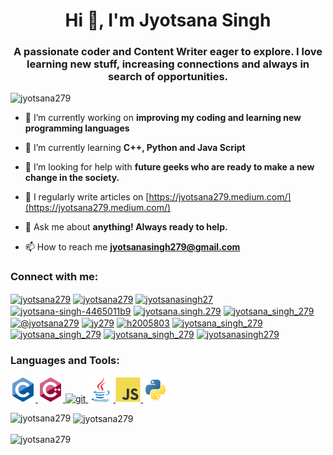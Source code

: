<h1 align="center">Hi 👋, I'm Jyotsana Singh</h1>
<h3 align="center">A passionate coder and Content Writer eager to explore. I love learning new stuff, increasing connections and always in search of opportunities.</h3>

<p align="left"> <img src="https://komarev.com/ghpvc/?username=jyotsana279&label=Profile%20views&color=0e75b6&style=flat" alt="jyotsana279" /> </p>

- 🔭 I’m currently working on **improving my coding and learning new programming languages**

- 🌱 I’m currently learning **C++, Python and Java Script**

- 🤝 I’m looking for help with **future geeks who are ready to make a new change in the society.**

- 📝 I regularly write articles on [https://jyotsana279.medium.com/](https://jyotsana279.medium.com/)

- 💬 Ask me about **anything! Always ready to help.**

- 📫 How to reach me **jyotsanasingh279@gmail.com**

<h3 align="left">Connect with me:</h3>
<p align="left">
<a href="https://codepen.io/jyotsana279" target="blank"><img align="center" src="https://raw.githubusercontent.com/rahuldkjain/github-profile-readme-generator/master/src/images/icons/Social/codepen.svg" alt="jyotsana279" height="30" width="40" /></a>
<a href="https://dev.to/jyotsana279" target="blank"><img align="center" src="https://cdn.jsdelivr.net/npm/simple-icons@3.0.1/icons/dev-dot-to.svg" alt="jyotsana279" height="30" width="40" /></a>
<a href="https://twitter.com/jyotsanasingh27" target="blank"><img align="center" src="https://raw.githubusercontent.com/rahuldkjain/github-profile-readme-generator/master/src/images/icons/Social/twitter.svg" alt="jyotsanasingh27" height="30" width="40" /></a>
<a href="https://linkedin.com/in/jyotsana-singh-4465011b9" target="blank"><img align="center" src="https://raw.githubusercontent.com/rahuldkjain/github-profile-readme-generator/master/src/images/icons/Social/linked-in-alt.svg" alt="jyotsana-singh-4465011b9" height="30" width="40" /></a>
<a href="https://fb.com/jyotsana.singh.279" target="blank"><img align="center" src="https://raw.githubusercontent.com/rahuldkjain/github-profile-readme-generator/master/src/images/icons/Social/facebook.svg" alt="jyotsana.singh.279" height="30" width="40" /></a>
<a href="https://instagram.com/jyotsana_singh_279" target="blank"><img align="center" src="https://raw.githubusercontent.com/rahuldkjain/github-profile-readme-generator/master/src/images/icons/Social/instagram.svg" alt="jyotsana_singh_279" height="30" width="40" /></a>
<a href="https://medium.com/@jyotsana279" target="blank"><img align="center" src="https://raw.githubusercontent.com/rahuldkjain/github-profile-readme-generator/master/src/images/icons/Social/medium.svg" alt="@jyotsana279" height="30" width="40" /></a>
<a href="https://www.codechef.com/users/jy279" target="blank"><img align="center" src="https://cdn.jsdelivr.net/npm/simple-icons@3.1.0/icons/codechef.svg" alt="jy279" height="30" width="40" /></a>
<a href="https://www.hackerrank.com/h2005803" target="blank"><img align="center" src="https://raw.githubusercontent.com/rahuldkjain/github-profile-readme-generator/master/src/images/icons/Social/hackerrank.svg" alt="h2005803" height="30" width="40" /></a>
<a href="https://codeforces.com/profile/jyotsana_singh_279" target="blank"><img align="center" src="https://cdn.jsdelivr.net/npm/simple-icons@3.0.1/icons/codeforces.svg" alt="jyotsana_singh_279" height="30" width="40" /></a>
<a href="https://www.leetcode.com/jyotsana_singh_279" target="blank"><img align="center" src="https://raw.githubusercontent.com/rahuldkjain/github-profile-readme-generator/master/src/images/icons/Social/leet-code.svg" alt="jyotsana_singh_279" height="30" width="40" /></a>
<a href="https://www.hackerearth.com/jyotsana_singh_279" target="blank"><img align="center" src="https://raw.githubusercontent.com/rahuldkjain/github-profile-readme-generator/master/src/images/icons/Social/hackerearth.svg" alt="jyotsana_singh_279" height="30" width="40" /></a>
<a href="https://auth.geeksforgeeks.org/user/jyotsanasingh279" target="blank"><img align="center" src="https://raw.githubusercontent.com/rahuldkjain/github-profile-readme-generator/master/src/images/icons/Social/geeks-for-geeks.svg" alt="jyotsanasingh279" height="30" width="40" /></a>
</p>

<h3 align="left">Languages and Tools:</h3>
<p align="left"> <a href="https://www.cprogramming.com/" target="_blank"> <img src="https://raw.githubusercontent.com/devicons/devicon/master/icons/c/c-original.svg" alt="c" width="40" height="40"/> </a> <a href="https://www.w3schools.com/cpp/" target="_blank"> <img src="https://raw.githubusercontent.com/devicons/devicon/master/icons/cplusplus/cplusplus-original.svg" alt="cplusplus" width="40" height="40"/> </a> <a href="https://git-scm.com/" target="_blank"> <img src="https://www.vectorlogo.zone/logos/git-scm/git-scm-icon.svg" alt="git" width="40" height="40"/> </a> <a href="https://www.java.com" target="_blank"> <img src="https://raw.githubusercontent.com/devicons/devicon/master/icons/java/java-original.svg" alt="java" width="40" height="40"/> </a> <a href="https://developer.mozilla.org/en-US/docs/Web/JavaScript" target="_blank"> <img src="https://raw.githubusercontent.com/devicons/devicon/master/icons/javascript/javascript-original.svg" alt="javascript" width="40" height="40"/> </a> <a href="https://www.python.org" target="_blank"> <img src="https://raw.githubusercontent.com/devicons/devicon/master/icons/python/python-original.svg" alt="python" width="40" height="40"/> </a> </p>

<p><img align="left" src="https://github-readme-stats.vercel.app/api/top-langs?username=jyotsana279&show_icons=true&locale=en&layout=compact" alt="jyotsana279" /></p>

<p>&nbsp;<img align="center" src="https://github-readme-stats.vercel.app/api?username=jyotsana279&show_icons=true&locale=en" alt="jyotsana279" /></p>

<p><img align="center" src="https://github-readme-streak-stats.herokuapp.com/?user=jyotsana279&" alt="jyotsana279" /></p>

